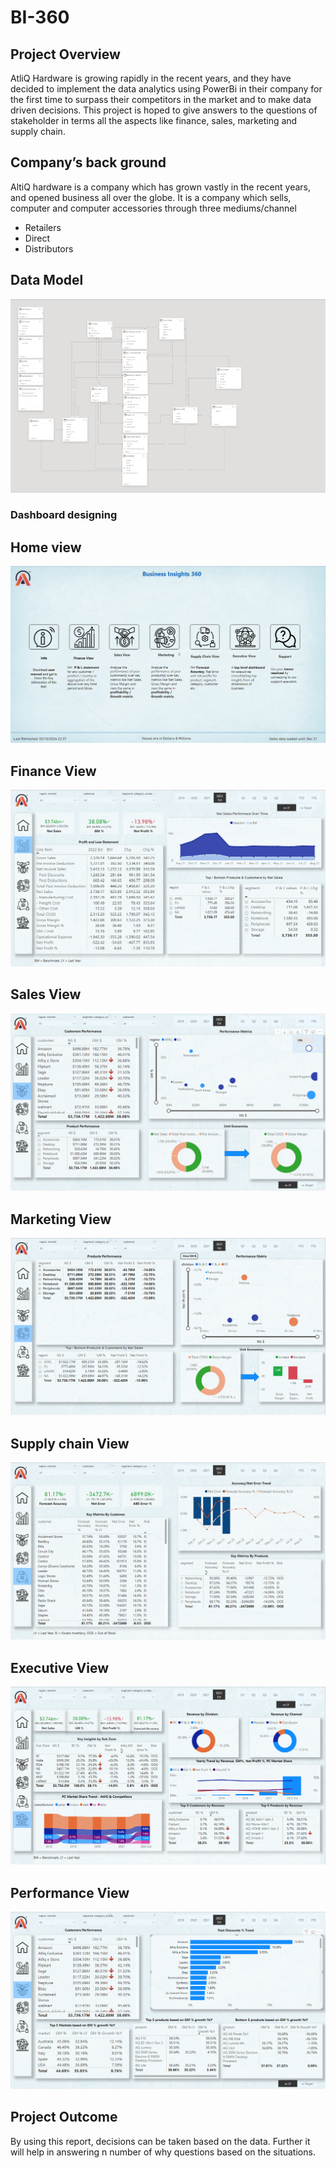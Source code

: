 # BI-360

## Project Overview

AtliQ Hardware is growing rapidly in the recent years, and they have decided to implement the data analytics using PowerBi in their company for the first time to surpass their competitors in the market and to make data driven decisions. This project is hoped to give answers to the questions of stakeholder in terms all the aspects like finance, sales, marketing and supply chain.

## Company’s back ground

AltiQ hardware is a company which has grown vastly in the recent years, and opened business all over the globe. It is a company which sells, computer and computer accessories through three mediums/channel

- Retailers
- Direct
- Distributors

## Data Model

<img src="https://github.com/TrivikramR/BI-360/blob/main/Data%20Files/data%20model.png" class="center">

### Dashboard designing

## Home view

<img src="https://github.com/TrivikramR/BI-360/blob/main/Data%20Files/home.png" class="center">

## Finance View
<img src="https://github.com/TrivikramR/BI-360/blob/main/Data%20Files/finance%20.png" class="center">

## Sales View
<img src="https://github.com/TrivikramR/BI-360/blob/main/Data%20Files/sales.png" class="center">

## Marketing View
<img src="https://github.com/TrivikramR/BI-360/blob/main/Data%20Files/marketing.png" class="center">

## Supply chain View
<img src="https://github.com/TrivikramR/BI-360/blob/main/Data%20Files/supply%20chain.png" class="center">

## Executive View
<img src="https://github.com/TrivikramR/BI-360/blob/main/Data%20Files/executive.png" class="center">

## Performance View
<img src="https://github.com/TrivikramR/BI-360/blob/main/Data%20Files/performance.png" class="center">

## Project Outcome

By using this report, decisions can be taken based on the data. Further it will help in answering n number of why questions based on the situations.
